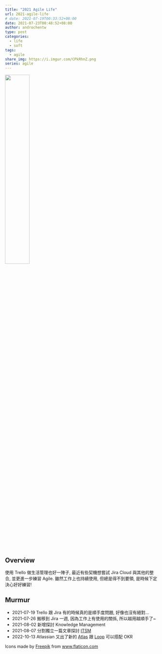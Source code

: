 ```yaml
---
title: "2021 Agile Life"
url: 2021-agile-life
# date: 2021-07-19T00:33:52+08:00
date: 2021-07-23T00:48:52+08:00
author: androchentw
type: post
categories:
  - life
  - soft
tags: 
  - agile
share_img: https://i.imgur.com/CPkRhnZ.png
series: agile
---
```


<img style="width:40%;" src="https://i.imgur.com/CPkRhnZ.png">

## Overview

使用 Trello 做生活管理也好一陣子, 最近有些契機想嘗試 Jira Cloud 與其他的整合, 並更進一步練習 Agile. 雖然工作上也持續使用, 但總是得不到要領, 是時候下定決心好好練習!

## Murmur

* 2021-07-19 Trello 跟 Jira 有的時候真的是順手度問題, 好像也沒有絕對...
* 2021-07-26 搬移到 Jira 一週, 因為工作上有使用的關係, 所以越用越順手了~
* 2021-08-02 新增探討 Knowledge Management
* 2021-08-07 分割獨立一篇文章探討 [ITSM](https://blog.androchen.tw/atlassian-itsm)
* 2022-10-13 Atlassian 又出了新的 [Atlas](https://www.atlassian.com/software/atlas) 跟 [Loop](https://www.atlassian.com/loop/about) 可以搭配 OKR

<div>Icons made by <a href="https://www.freepik.com" title="Freepik">Freepik</a> from <a href="https://www.flaticon.com/" title="Flaticon">www.flaticon.com</a></div>
